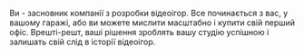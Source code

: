 Ви - засновник компанії з розробки відеоігор. Все починається з вас, у вашому гаражі, або ви можете мислити масштабно і купити свій перший офіс. Врешті-решт, ваші рішення зроблять вашу студію успішною і залишать свій слід в історії відеоігор.